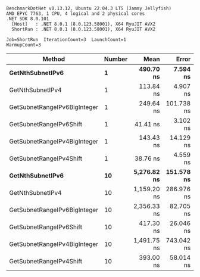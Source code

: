 ```

BenchmarkDotNet v0.13.12, Ubuntu 22.04.3 LTS (Jammy Jellyfish)
AMD EPYC 7763, 1 CPU, 4 logical and 2 physical cores
.NET SDK 8.0.101
  [Host]   : .NET 8.0.1 (8.0.123.58001), X64 RyuJIT AVX2
  ShortRun : .NET 8.0.1 (8.0.123.58001), X64 RyuJIT AVX2

Job=ShortRun  IterationCount=3  LaunchCount=1  
WarmupCount=3  

```
| Method                       | Number | Mean        | Error      | StdDev    | Min         | Max         | Gen0   | Allocated |
|----------------------------- |------- |------------:|-----------:|----------:|------------:|------------:|-------:|----------:|
| **GetNthSubnetIPv6**             | **1**      |   **490.70 ns** |   **7.594 ns** |  **0.416 ns** |   **490.24 ns** |   **491.05 ns** | **0.0076** |     **696 B** |
| GetNthSubnetIPv4             | 1      |   113.84 ns |   4.907 ns |  0.269 ns |   113.55 ns |   114.08 ns | 0.0019 |     160 B |
| GetSubnetRangeIPv6BigInteger | 1      |   249.64 ns | 101.738 ns |  5.577 ns |   246.13 ns |   256.07 ns | 0.0048 |     432 B |
| GetSubnetRangeIPv6Shift      | 1      |    41.41 ns |   3.102 ns |  0.170 ns |    41.23 ns |    41.57 ns | 0.0019 |     160 B |
| GetSubnetRangeIPv4BigInteger | 1      |   143.43 ns |  14.129 ns |  0.774 ns |   142.58 ns |   144.09 ns | 0.0024 |     208 B |
| GetSubnetRangeIPv4Shift      | 1      |    38.76 ns |   4.559 ns |  0.250 ns |    38.49 ns |    38.97 ns | 0.0021 |     176 B |
| **GetNthSubnetIPv6**             | **10**     | **5,276.82 ns** | **151.578 ns** |  **8.308 ns** | **5,267.71 ns** | **5,283.97 ns** | **0.0839** |    **7336 B** |
| GetNthSubnetIPv4             | 10     | 1,159.20 ns | 286.976 ns | 15.730 ns | 1,141.09 ns | 1,169.45 ns | 0.0191 |    1600 B |
| GetSubnetRangeIPv6BigInteger | 10     | 2,356.33 ns |  82.705 ns |  4.533 ns | 2,352.86 ns | 2,361.46 ns | 0.0496 |    4320 B |
| GetSubnetRangeIPv6Shift      | 10     |   417.30 ns |  26.046 ns |  1.428 ns |   416.20 ns |   418.91 ns | 0.0191 |    1600 B |
| GetSubnetRangeIPv4BigInteger | 10     | 1,491.75 ns | 743.042 ns | 40.729 ns | 1,466.53 ns | 1,538.74 ns | 0.0248 |    2080 B |
| GetSubnetRangeIPv4Shift      | 10     |   393.00 ns |  58.014 ns |  3.180 ns |   389.37 ns |   395.26 ns | 0.0210 |    1760 B |
